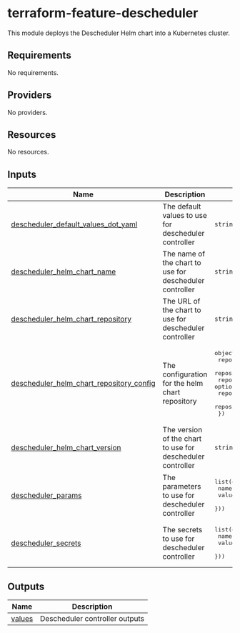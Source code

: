 <!-- BEGIN_TF_DOCS -->
# terraform-feature-descheduler

This module deploys the Descheduler Helm chart into a Kubernetes cluster. 

## Requirements

No requirements.
## Providers

No providers.
## Resources

No resources.
## Inputs

| Name | Description | Type | Default | Required |
|------|-------------|------|---------|:--------:|
| <a name="input_descheduler_default_values_dot_yaml"></a> [descheduler\_default\_values\_dot\_yaml](#input\_descheduler\_default\_values\_dot\_yaml) | The default values to use for descheduler controller | `string` | `null` | no |
| <a name="input_descheduler_helm_chart_name"></a> [descheduler\_helm\_chart\_name](#input\_descheduler\_helm\_chart\_name) | The name of the chart to use for descheduler controller | `string` | `"kube-descheduler"` | no |
| <a name="input_descheduler_helm_chart_repository"></a> [descheduler\_helm\_chart\_repository](#input\_descheduler\_helm\_chart\_repository) | The URL of the chart to use for descheduler controller | `string` | `"oci://public.registry.jetbrains.space/p/helm/library"` | no |
| <a name="input_descheduler_helm_chart_repository_config"></a> [descheduler\_helm\_chart\_repository\_config](#input\_descheduler\_helm\_chart\_repository\_config) | The configuration for the helm chart repository | <pre>object({<br>    repository_key_file  = optional(string)<br>    repository_cert_file = optional(string)<br>    repository_ca_file   = optional(string)<br>    repository_username  = optional(string)<br>    repository_password  = optional(string)<br>  })</pre> | `null` | no |
| <a name="input_descheduler_helm_chart_version"></a> [descheduler\_helm\_chart\_version](#input\_descheduler\_helm\_chart\_version) | The version of the chart to use for descheduler controller | `string` | `"0.29.0"` | no |
| <a name="input_descheduler_params"></a> [descheduler\_params](#input\_descheduler\_params) | The parameters to use for descheduler controller | <pre>list(object({<br>    name  = string<br>    value = any<br>  }))</pre> | `[]` | no |
| <a name="input_descheduler_secrets"></a> [descheduler\_secrets](#input\_descheduler\_secrets) | The secrets to use for descheduler controller | <pre>list(object({<br>    name  = string<br>    value = any<br>  }))</pre> | `[]` | no |
## Outputs

| Name | Description |
|------|-------------|
| <a name="output_values"></a> [values](#output\_values) | Descheduler controller outputs |
<!-- END_TF_DOCS -->